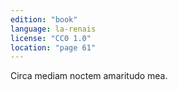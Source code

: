 ```yaml
---
edition: "book"
language: la-renais
license: "CC0 1.0"
location: "page 61"
---
```

Circa mediam
noctem amaritudo mea.
